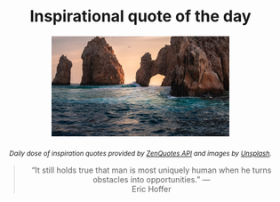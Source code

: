 
<div align="center">

# Inspirational quote of the day

<img src="./data/photo.jpeg" alt="Beautiful nature photo" width="320" height="180">

<sub><i>Daily dose of inspiration quotes provided by [ZenQuotes API](https://zenquotes.io/) and images by [Unsplash](https://unsplash.com/).</i></sub>


<blockquote>&ldquo;It still holds true that man is most uniquely human when he turns obstacles into opportunities.&rdquo; &mdash; <footer>Eric Hoffer</footer></blockquote>

</div>
